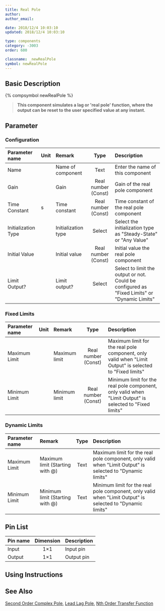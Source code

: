 ```yaml
---
title: Real Pole
author: 
author_email:

date: 2018/12/4 10:03:10
updated: 2018/12/4 10:03:10

type: components
category: -3003
order: 600

classname: _newRealPole
symbol: newRealPole
---
```

## Basic Description
{% compsymbol newRealPole %}

> **This component simulates a lag or 'real pole' function, where the output can be reset to the user specified value at any instant.**

## Parameter
### Configuration
| Parameter name | Unit | Remark | Type | Description |
| :--- | :--- | :--- | :--: | :--- |
| Name |  | Name of component | Text | Enter the name of this component |
| Gain |  | Gain | Real number (Const) | Gain of the real pole component |
| Time Constant | s | Time constant | Real number (Const) | Time constant of the real pole component|
| Initialization Type |  | Initialization type | Select | Select the initialization type as "Steady-State" or "Any Value" |
| Initial Value |  | Initial value | Real number (Const) | Initial value the real pole component |
| Limit Output? |  | Limit output? | Select | Select to limit the output or not. Could be configured as "Fixed Limits" or "Dynamic Limits" |

### Fixed Limits
| Parameter name | Unit | Remark | Type | Description |
| :--- | :--- | :--- | :--: | :--- |
| Maximum Limit |  | Maximum limit | Real number (Const) | Maximum limit for the real pole component, only valid when "Limit Output" is selected to "Fixed limits" |
| Minimum Limit |  | Minimum limit | Real number (Const) | Minimum limit for the real pole component, only valid when "Limit Output" is selected to "Fixed limits" |

### Dynamic Limits
| Parameter name | Remark | Type | Description |
| :--- | :--- | :--: | :--- |
| Maximum Limit | Maximum limit (Starting with @) | Text | Maximum limit for the real pole component, only valid when "Limit Output" is selected to "Dynamic limits" |
| Minimum Limit | Minimum limit (Starting with @) | Text | Minimum limit for the real pole component, only valid when "Limit Output" is selected to "Dynamic limits" |


## Pin List

| Pin name | Dimension | Description |
| :--- | :--:  | :--- |
| Input | 1×1 | Input pin |
| Output | 1×1 | Output pin |

## Using Instructions



## See Also

[Second Order Complex Pole](comp_newComplexPole.md), [Lead Lag Pole](comp_newLeadLag.md), [Nth Order Transfer Function](comp_newNthOrderTransFunc.md)
